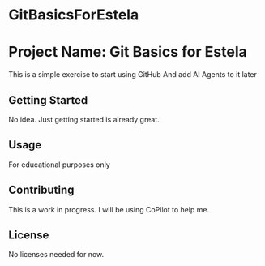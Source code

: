 # GitBasicsForEstela
# Project Name: Git Basics for Estela
This is a simple exercise to start using GitHub
And add AI Agents to it later

## Getting Started
No idea. Just getting started is already great.

## Usage
For educational purposes only

## Contributing
This is a work in progress.
I will be using CoPilot to help me.

## License
No licenses needed for now.
